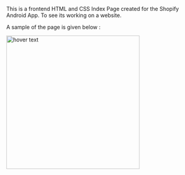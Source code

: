 This is a frontend HTML and CSS Index Page created for the Shopify Android App. To see its working on a website.

A sample of the page is given below :

 <img src="https://github.com/JATHISWAR/Shopify-Web-FrontEnd-Index/blob/main/Screenshot%202021-01-07%20at%2012.06.24%20AM.png" width="350" title="hover text">


